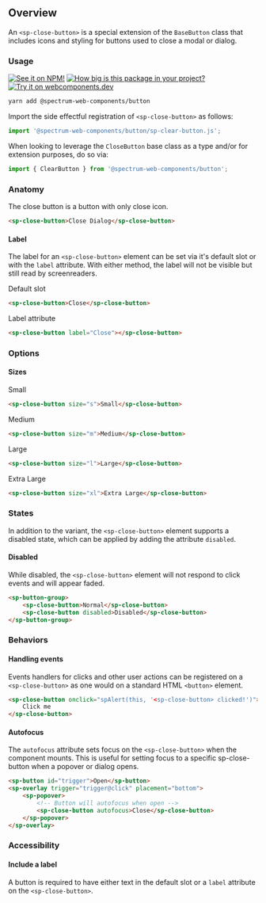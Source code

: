 ## Overview

An `<sp-close-button>` is a special extension of the `BaseButton` class that includes icons and styling for buttons used to close a modal or dialog.

### Usage

[![See it on NPM!](https://img.shields.io/npm/v/@spectrum-web-components/button?style=for-the-badge)](https://www.npmjs.com/package/@spectrum-web-components/button)
[![How big is this package in your project?](https://img.shields.io/bundlephobia/minzip/@spectrum-web-components/button?style=for-the-badge)](https://bundlephobia.com/result?p=@spectrum-web-components/button)
[![Try it on webcomponents.dev](https://img.shields.io/badge/Try%20it%20on-webcomponents.dev-green?style=for-the-badge)](https://webcomponents.dev/edit/collection/fO75441E1Q5ZlI0e9pgq/Zjc3o94DWuBkT4ve3dny/src/index.ts)

```zsh
yarn add @spectrum-web-components/button
```

Import the side effectful registration of `<sp-close-button>` as follows:

```ts
import '@spectrum-web-components/button/sp-clear-button.js';
```

When looking to leverage the `CloseButton` base class as a type and/or for extension purposes, do so via:

```ts
import { ClearButton } from '@spectrum-web-components/button';
```

### Anatomy

The close button is a button with only close icon.

```html
<sp-close-button>Close Dialog</sp-close-button>
```

#### Label

The label for an `<sp-close-button>` element can be set via it's default slot or with the `label` attribute. With either method, the label will not be visible but still read by screenreaders.

<sp-tabs selected="attribute" auto label="Labelling a button">
<sp-tab value="slot">Default slot</sp-tab>
<sp-tab-panel value="slot">

```html demo
<sp-close-button>Close</sp-close-button>
```

</sp-tab-panel>
<sp-tab value="attribute">Label attribute</sp-tab>
<sp-tab-panel value="attribute">

```html demo
<sp-close-button label="Close"></sp-close-button>
```

</sp-tab-panel>
</sp-tabs>

### Options

#### Sizes

<sp-tabs selected="m" auto label="Size attribute options">
<sp-tab value="s">Small</sp-tab>
<sp-tab-panel value="s">

```html demo
<sp-close-button size="s">Small</sp-close-button>
```

</sp-tab-panel>
<sp-tab value="m">Medium</sp-tab>
<sp-tab-panel value="m">

```html demo
<sp-close-button size="m">Medium</sp-close-button>
```

</sp-tab-panel>
<sp-tab value="l">Large</sp-tab>
<sp-tab-panel value="l">

```html demo
<sp-close-button size="l">Large</sp-close-button>
```

</sp-tab-panel>
<sp-tab value="xl">Extra Large</sp-tab>
<sp-tab-panel value="xl">

```html demo
<sp-close-button size="xl">Extra Large</sp-close-button>
```

</sp-tab-panel>
</sp-tabs>

### States

In addition to the variant, the `<sp-close-button>` element supports a disabled state, which can be applied by adding the attribute `disabled`.

#### Disabled

While disabled, the `<sp-close-button>` element will not respond to click events and will appear faded.

```html
<sp-button-group>
    <sp-close-button>Normal</sp-close-button>
    <sp-close-button disabled>Disabled</sp-close-button>
</sp-button-group>
```

### Behaviors

#### Handling events

Events handlers for clicks and other user actions can be registered on a
`<sp-close-button>` as one would on a standard HTML `<button>` element.

```html
<sp-close-button onclick="spAlert(this, '<sp-close-button> clicked!')">
    Click me
</sp-close-button>
```

#### Autofocus

The `autofocus` attribute sets focus on the `<sp-close-button>` when the component
mounts. This is useful for setting focus to a specific sp-close-button when a
popover or dialog opens.

```html
<sp-button id="trigger">Open</sp-button>
<sp-overlay trigger="trigger@click" placement="bottom">
    <sp-popover>
        <!-- Button will autofocus when open -->
        <sp-close-button autofocus>Close</sp-close-button>
    </sp-popover>
</sp-overlay>
```

### Accessibility

#### Include a label

A button is required to have either text in the default slot or a `label` attribute on the `<sp-close-button>`.
